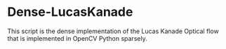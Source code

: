 # Dense-LucasKanade
This script is the dense implementation of the Lucas Kanade Optical flow that is implemented in OpenCV Python sparsely.
